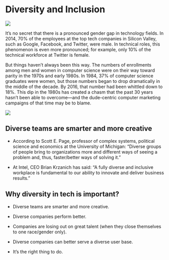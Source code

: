 # Diversity and Inclusion

![](https://www.workday.com/content/dam/web/zz/images/illustrations/img-diversity-hero-group.png)

It’s no secret that there is a pronounced gender gap in technology fields. In 2014, 70% of the employees at the top tech companies in Silicon Valley, such as Google, Facebook, and Twitter, were male. In technical roles, this phenomenon is even more pronounced; for example, only 10% of the technical workforce at Twitter is female.

But things haven’t always been this way. The numbers of enrollments among men and women in computer science were on their way toward parity in the 1970s and early 1980s. In 1984, 37% of computer science graduates were women, but those numbers began to drop dramatically in the middle of the decade. By 2016, that number had been whittled down to 18%. This dip in the 1980s has created a chasm that the past 30 years hasn’t been able to overcome—and the dude-centric computer marketing campaigns of that time may be to blame.

![](https://linkhumans.com/wp-content/uploads/2018/05/Ebi_13@3x.png)

## Diverse teams are smarter and more creative
* According to Scott E. Page, professor of complex systems, political science and economics at the University of Michigan: “Diverse groups of people bring to organizations more and different ways of seeing a problem and, thus, faster/better ways of solving it.”

* At Intel, CEO Brian Krzanich has said: “A fully diverse and inclusive workplace is fundamental to our ability to innovate and deliver business results.”

## Why diversity in tech is important?
* Diverse teams are smarter and more creative.

* Diverse companies perform better.

* Companies are losing out on great talent (when they close themselves to one race/gender only).

* Diverse companies can better serve a diverse user base.

* It’s the right thing to do.